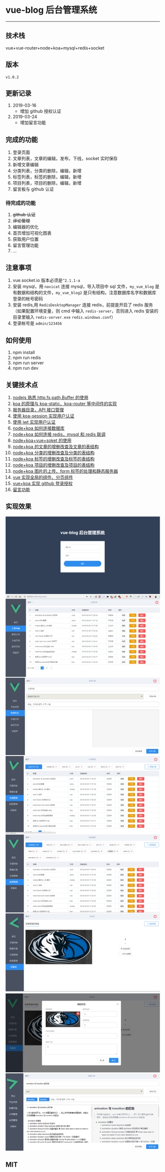 # vue-blog 后台管理系统

---

## 技术栈

vue+vue-router+node+koa+mysql+redis+socket

## 版本

`v1.0.2`

## 更新记录

1. 2019-03-16
   - 增加 github 授权认证
2. 2019-03-24
   - 增加留言功能

## 完成的功能

1. 登录页面
2. 文章列表，文章的编辑，发布，下线，socket 实时保存
3. 新增文章编辑
4. 分类列表，分类的删除，编辑，新增
5. 标签列表，标签的删除，编辑，新增
6. 项目列表，项目的删除，编辑，新增
7. 留言板与 github 认证

### 待完成的功能

1. ~~github 认证~~
2. ~~评论管理~~
3. 编辑器的优化
4. 首页增加可视化图表
5. 获取用户位置
6. 留言管理功能
7. ...

## 注意事项

1. vue.socket.io 版本必须是`^2.1.1-a`
2. 安装 mysql，用 `navicat` 连接 mysql，导入项目中 sql 文件，`my_vue_blog` 是有数据和结构的文件，`my_vue_blog2` 是只有结构，注意数据库名字和数据库登录的帐号密码
3. 安装 redis,用 `RedisDesktopManager` 连接 redis，前提是开启了 redis 服务（如果配置环境变量，则 cmd 中输入 `redis-server`，否则进入 redis 安装的目录里输入 `redis-server.exe` `redis.windows.conf`）
4. 登录帐号是 `admin/123456`

## 如何使用

1. npm install
2. npm run redis
3. npm run server
4. npm run dev

## 关键技术点

1. [nodejs 熟悉,http,fs,path,Buffer 的使用](https://github.com/dirkhe1051931999/hjBlog/blob/master/blog-management/lessons/01.md)
2. [koa 的原理与 koa-static、koa-router 等中间件的实现](https://github.com/dirkhe1051931999/hjBlog/blob/master/blog-management/lessons/02.md)
3. [服务器目录，API 接口管理](https://github.com/dirkhe1051931999/hjBlog/blob/master/blog-management/lessons/03.md)
4. [使用 koa-session 实现用户认证](https://github.com/dirkhe1051931999/hjBlog/blob/master/blog-management/lessons/04.md)
5. [使用 jwt 实现用户认证](https://github.com/dirkhe1051931999/hjBlog/blob/master/blog-management/lessons/05.md)
6. [node+koa 如何连接数据库](https://github.com/dirkhe1051931999/hjBlog/blob/master/blog-management/lessons/06.md)
7. [node+koa 如何连接 redis，mysql 和 redis 联调](https://github.com/dirkhe1051931999/hjBlog/blob/master/blog-management/lessons/07.md)
8. [node+koa+vue+soket 的使用](https://github.com/dirkhe1051931999/hjBlog/blob/master/blog-management/lessons/08.md)
9. [node+koa 的文章的增删改查及文章的表结构](https://github.com/dirkhe1051931999/hjBlog/blob/master/blog-management/lessons/09.md)
10. [node+koa 分类的增删改查及分类的表结构](https://github.com/dirkhe1051931999/hjBlog/blob/master/blog-management/lessons/10.md)
11. [node+koa 标签的增删改查及标签的表结构](https://github.com/dirkhe1051931999/hjBlog/blob/master/blog-management/lessons/11.md)
12. [node+koa 项目的增删改查及项目的表结构](https://github.com/dirkhe1051931999/hjBlog/blob/master/blog-management/lessons/12.md)
13. [node+koa 图片的上传、form 标签的处理和静态服务器](https://github.com/dirkhe1051931999/hjBlog/blob/master/blog-management/lessons/13.md)
14. [vue 实现全局的组件、分页组件](https://github.com/dirkhe1051931999/hjBlog/blob/master/blog-management/lessons/14.md)
15. [vue+koa 实现 github 登录授权](https://github.com/dirkhe1051931999/hjBlog/blob/master/blog-management/lessons/15.md)
16. [留言功能](https://github.com/dirkhe1051931999/hjBlog/blob/master/blog-management/lessons/16.md)

## 实现效果

![效果1](https://github.com/dirkhe1051931999/vue-blog-management/blob/master/screenshot/1.png) ![效果2](https://github.com/dirkhe1051931999/vue-blog-management/blob/master/screenshot/2.png) ![效果3](https://github.com/dirkhe1051931999/vue-blog-management/blob/master/screenshot/3.png) ![效果4](https://github.com/dirkhe1051931999/vue-blog-management/blob/master/screenshot/4.png) ![效果5](https://github.com/dirkhe1051931999/vue-blog-management/blob/master/screenshot/5.png) ![效果6](https://github.com/dirkhe1051931999/vue-blog-management/blob/master/screenshot/6.png) ![效果7](https://github.com/dirkhe1051931999/vue-blog-management/blob/master/screenshot/7.png) ![效果8](https://github.com/dirkhe1051931999/vue-blog-management/blob/master/screenshot/8.png)

## MIT
